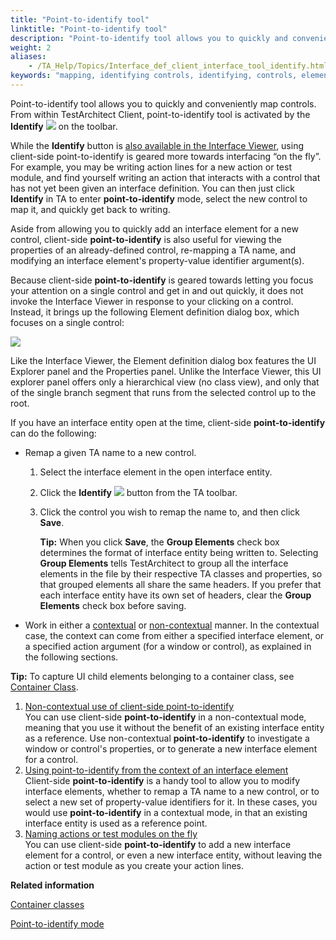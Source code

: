 ```yaml
--- 
title: "Point-to-identify tool"
linktitle: "Point-to-identify tool"
description: "Point-to-identify tool allows you to quickly and conveniently map controls. From within TestArchitect Client, point-to-identify tool is activated by the Identify on the toolbar."
weight: 2
aliases: 
    - /TA_Help/Topics/Interface_def_client_interface_tool_identify.html
keywords: "mapping, identifying controls, identifying, controls, elements, interfaces, entities, Interface Viewer, Identify, Interface Viewer, Highlight"
---
```


Point-to-identify tool allows you to quickly and conveniently map controls. From within TestArchitect Client, point-to-identify tool is activated by the **Identify** ![](/images/TA_Help/Images/btn_Identify.png) on the toolbar.

While the **Identify** button is [also available in the Interface Viewer](/TA_Help/Topics/Interface_def_Viewer_identify.html), using client-side point-to-identify is geared more towards interfacing “on the fly”. For example, you may be writing action lines for a new action or test module, and find yourself writing an action that interacts with a control that has not yet been given an interface definition. You can then just click **Identify** in TA to enter **point-to-identify** mode, select the new control to map it, and quickly get back to writing.

Aside from allowing you to quickly add an interface element for a new control, client-side **point-to-identify** is also useful for viewing the properties of an already-defined control, re-mapping a TA name, and modifying an interface element's property-value identifier argument\(s\).

Because client-side **point-to-identify** is geared towards letting you focus your attention on a single control and get in and out quickly, it does not invoke the Interface Viewer in response to your clicking on a control. Instead, it brings up the following Element definition dialog box, which focuses on a single control:

![](/images/TA_Help/Images/ug_interface_definition37.png)

Like the Interface Viewer, the Element definition dialog box features the UI Explorer panel and the Properties panel. Unlike the Interface Viewer, this UI explorer panel offers only a hierarchical view \(no class view\), and only that of the single branch segment that runs from the selected control up to the root.

If you have an interface entity open at the time, client-side **point-to-identify** can do the following:

-   Remap a given TA name to a new control.
    1.  Select the interface element in the open interface entity.
    2.  Click the **Identify** ![](/images/TA_Help/Images/btn_Identify.png) button from the TA toolbar.
    3.  Click the control you wish to remap the name to, and then click **Save**.

        **Tip:** When you click **Save**, the **Group Elements** check box determines the format of interface entity being written to. Selecting **Group Elements** tells TestArchitect to group all the interface elements in the file by their respective TA classes and properties, so that grouped elements all share the same headers. If you prefer that each interface entity have its own set of headers, clear the **Group Elements** check box before saving.

-   Work in either a [contextual](/TA_Help/Topics/Interface_def_client_interface_tool_identify_using_identify.html) or [non-contextual](/TA_Help/Topics/Interface_def_client_interface_tool_identify_non_contextual.html) manner. In the contextual case, the context can come from either a specified interface element, or a specified action argument \(for a window or control\), as explained in the following sections.

**Tip:** To capture UI child elements belonging to a container class, see [Container Class](/TA_Help/Topics/Interface_def_container_class.html).

1.  [Non-contextual use of client-side point-to-identify](/TA_Help/Topics/Interface_def_client_interface_tool_identify_non_contextual.html)  
You can use client-side **point-to-identify** in a non-contextual mode, meaning that you use it without the benefit of an existing interface entity as a reference. Use non-contextual **point-to-identify** to investigate a window or control's properties, or to generate a new interface element for a control.
2.  [Using point-to-identify from the context of an interface element](/TA_Help/Topics/Interface_def_client_interface_tool_identify_using_identify.html)  
Client-side **point-to-identify** is a handy tool to allow you to modify interface elements, whether to remap a TA name to a new control, or to select a new set of property-value identifiers for it. In these cases, you would use **point-to-identify** in a contextual mode, in that an existing interface entity is used as a reference point.
3.  [Naming actions or test modules on the fly](/TA_Help/Topics/Interface_def_client_interface_tool_identify_naming.html)  
You can use client-side **point-to-identify** to add a new interface element for a control, or even a new interface entity, without leaving the action or test module as you create your action lines.




**Related information**  


[Container classes](/TA_Help/Topics/Interface_def_container_class.html)

[Point-to-identify mode](/TA_Help/Topics/Interface_def_Viewer_identify.html)

